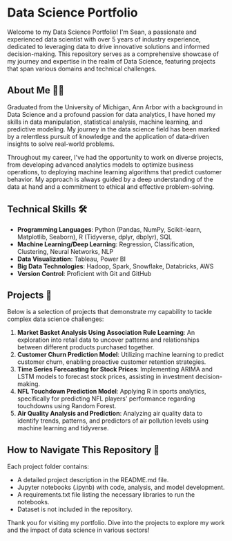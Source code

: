 

# Data Science Portfolio 

Welcome to my Data Science Portfolio! I'm Sean, a passionate and experienced data scientist with over 5 years of industry experience, dedicated to leveraging data to drive innovative solutions and informed decision-making. This repository serves as a comprehensive showcase of my journey and expertise in the realm of Data Science, featuring projects that span various domains and technical challenges.

## About Me 🙋‍♂️


Graduated from the University of Michigan, Ann Arbor with a background in Data Science and a profound passion for data analytics, I have honed my skills in data manipulation, statistical analysis, machine learning, and predictive modeling. My journey in the data science field has been marked by a relentless pursuit of knowledge and the application of data-driven insights to solve real-world problems.

Throughout my career, I've had the opportunity to work on diverse projects, from developing advanced analytics models to optimize business operations, to deploying machine learning algorithms that predict customer behavior. My approach is always guided by a deep understanding of the data at hand and a commitment to ethical and effective problem-solving.

## Technical Skills 🛠️

- **Programming Languages**: Python (Pandas, NumPy, Scikit-learn, Matplotlib, Seaborn), R (Tidyverse, dplyr, dbplyr), SQL
- **Machine Learning/Deep Learning**: Regression, Classification, Clustering, Neural Networks, NLP
- **Data Visualization**: Tableau, Power BI
- **Big Data Technologies**: Hadoop, Spark, Snowflake, Databricks, AWS
- **Version Control**: Proficient with Git and GitHub

## Projects 📁

Below is a selection of projects that demonstrate my capability to tackle complex data science challenges:

1. **Market Basket Analysis Using Association Rule Learning**: An exploration into retail data to uncover patterns and relationships between different products purchased together.
2. **Customer Churn Prediction Model**: Utilizing machine learning to predict customer churn, enabling proactive customer retention strategies.
3. **Time Series Forecasting for Stock Prices**: Implementing ARIMA and LSTM models to forecast stock prices, assisting in investment decision-making.
4. **NFL Touchdown Prediction Model**: Applying R in sports analytics, specifically for predicting NFL players' performance regarding touchdowns using Random Forest.
5. **Air Quality Analysis and Prediction**: Analyzing air quality data to identify trends, patterns, and predictors of air pollution levels using machine learning and tidyverse.

## How to Navigate This Repository 🧭

Each project folder contains:
- A detailed project description in the README.md file.
- Jupyter notebooks (.ipynb) with code, analysis, and model development.
- A requirements.txt file listing the necessary libraries to run the notebooks.
- Dataset is not included in the repository.


Thank you for visiting my portfolio. Dive into the projects to explore my work and the impact of data science in various sectors!

